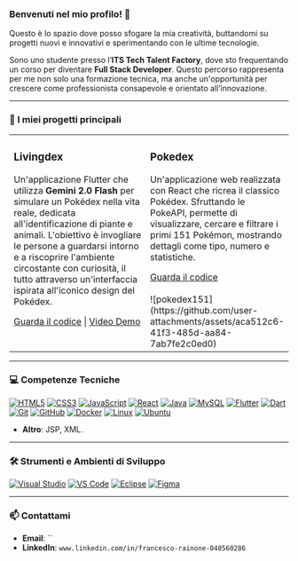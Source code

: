 ### Benvenuti nel mio profilo! 👋

Questo è lo spazio dove posso sfogare la mia creatività, buttandomi su progetti nuovi e innovativi e sperimentando con le ultime tecnologie.

Sono uno studente presso l’**ITS Tech Talent Factory**, dove sto frequentando un corso per diventare **Full Stack Developer**. Questo percorso rappresenta per me non solo una formazione tecnica, ma anche un'opportunità per crescere come professionista consapevole e orientato all’innovazione.

---

### 🔭 I miei progetti principali

<table>
  <tr>
    <td width="50%" valign="top">
      <h3>Livingdex</h3>
      <p>Un'applicazione Flutter che utilizza <strong>Gemini 2.0 Flash</strong> per simulare un Pokédex nella vita reale, dedicata all'identificazione di piante e animali. L'obiettivo è invogliare le persone a guardarsi intorno e a riscoprire l'ambiente circostante con curiosità, il tutto attraverso un'interfaccia ispirata all'iconico design del Pokédex.</p>
      <a href="https://github.com/Francesco-rainone/Livingdex">Guarda il codice</a> | <a href="https://youtu.be/Rmdl-78N8U4">Video Demo</a>
    </td>
    <td width="50%" valign="top">
      <h3>Pokedex</h3>
      <p>Un'applicazione web realizzata con React che ricrea il classico Pokédex. Sfruttando le PokeAPI, permette di visualizzare, cercare e filtrare i primi 151 Pokémon, mostrando dettagli come tipo, numero e statistiche.</p>
      <a href="https://github.com/Francesco-rainone/pokedex">Guarda il codice</a>
      <br/><br/>
      ![pokedex151](https://github.com/user-attachments/assets/aca512c6-41f3-485d-aa84-7ab7fe2c0ed0)
    </td>
  </tr>
</table>

---

### 💻 Competenze Tecniche

<p align="left">
  <a href="https://www.w3.org/html/" target="_blank" rel="noreferrer"><img src="https://img.shields.io/badge/HTML5-E34F26?style=for-the-badge&logo=html5&logoColor=white" alt="HTML5" /></a>
  <a href="https://www.w3schools.com/css/" target="_blank" rel="noreferrer"><img src="https://img.shields.io/badge/CSS3-1572B6?style=for-the-badge&logo=css3&logoColor=white" alt="CSS3" /></a>
  <a href="https://developer.mozilla.org/en-US/docs/Web/JavaScript" target="_blank" rel="noreferrer"><img src="https://img.shields.io/badge/JavaScript-F7DF1E?style=for-the-badge&logo=javascript&logoColor=black" alt="JavaScript" /></a>
  <a href="https://reactjs.org/" target="_blank" rel="noreferrer"><img src="https://img.shields.io/badge/React-20232A?style=for-the-badge&logo=react&logoColor=61DAFB" alt="React" /></a>
  <a href="https://www.java.com" target="_blank" rel="noreferrer"><img src="https://img.shields.io/badge/Java-ED8B00?style=for-the-badge&logo=openjdk&logoColor=white" alt="Java" /></a>
  <a href="https://www.mysql.com/" target="_blank" rel="noreferrer"><img src="https://img.shields.io/badge/MySQL-005C84?style=for-the-badge&logo=mysql&logoColor=white" alt="MySQL" /></a>
  <a href="https://flutter.dev" target="_blank" rel="noreferrer"><img src="https://img.shields.io/badge/Flutter-02569B?style=for-the-badge&logo=flutter&logoColor=white" alt="Flutter" /></a>
  <a href="https://dart.dev" target="_blank" rel="noreferrer"><img src="https://img.shields.io/badge/Dart-0175C2?style=for-the-badge&logo=dart&logoColor=white" alt="Dart" /></a>
  <a href="https://git-scm.com/" target="_blank" rel="noreferrer"><img src="https://img.shields.io/badge/GIT-E44C30?style=for-the-badge&logo=git&logoColor=white" alt="Git" /></a>
  <a href="https://github.com/" target="_blank" rel="noreferrer"><img src="https://img.shields.io/badge/GitHub-100000?style=for-the-badge&logo=github&logoColor=white" alt="GitHub" /></a>
  <a href="https://www.docker.com/" target="_blank" rel="noreferrer"><img src="https://img.shields.io/badge/Docker-2496ED?style=for-the-badge&logo=docker&logoColor=white" alt="Docker" /></a>
  <a href="https://www.linux.org/" target="_blank" rel="noreferrer"><img src="https://img.shields.io/badge/Linux-FCC624?style=for-the-badge&logo=linux&logoColor=black" alt="Linux" /></a>
  <a href="https://ubuntu.com/" target="_blank" rel="noreferrer"><img src="https://img.shields.io/badge/Ubuntu-E95420?style=for-the-badge&logo=ubuntu&logoColor=white" alt="Ubuntu" /></a>
</p>

- **Altro**: JSP, XML.

---

### 🛠️ Strumenti e Ambienti di Sviluppo

<p align="left">
  <a href="https://visualstudio.microsoft.com/" target="_blank" rel="noreferrer"><img src="https://img.shields.io/badge/Visual_Studio-5C2D91?style=for-the-badge&logo=visual%20studio&logoColor=white" alt="Visual Studio" /></a>
  <a href="https://code.visualstudio.com/" target="_blank" rel="noreferrer"><img src="https://img.shields.io/badge/VS_Code-0078D4?style=for-the-badge&logo=visual%20studio%20code&logoColor=white" alt="VS Code" /></a>
  <a href="https://www.eclipse.org/" target="_blank" rel="noreferrer"><img src="https://img.shields.io/badge/Eclipse-2C2255?style=for-the-badge&logo=eclipse&logoColor=white" alt="Eclipse" /></a>
  <a href="https://www.figma.com/" target="_blank" rel="noreferrer"><img src="https://img.shields.io/badge/Figma-F24E1E?style=for-the-badge&logo=figma&logoColor=white" alt="Figma" /></a>
</p>

---

### 📫 Contattami

- **Email**: ``
- **LinkedIn**: `www.linkedin.com/in/francesco-rainone-048560286`
